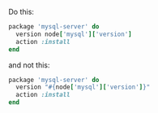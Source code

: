Do this:

``` ruby
package 'mysql-server' do
  version node['mysql']['version']
  action :install
end
```

and not this:

``` ruby
package 'mysql-server' do
  version "#{node['mysql']['version']}"
  action :install
end
```